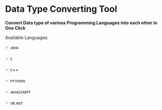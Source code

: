 # Data Type Converting Tool

<b>Convert Data type of various Programming Languages into each other in One Click</b>

Available Languages:

☞ ᴊᴀᴠᴀ<br><br>
☞ ᴄ<br><br>
☞ ᴄ++<br><br>
☞ ᴘʏᴛʜᴏɴ<br><br>
☞ ᴊᴀᴠᴀꜱᴄʀɪᴘᴛ<br><br>
☞ ᴠʙ.ɴᴇᴛ<br><br>
